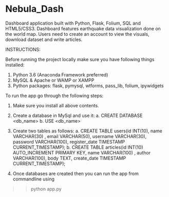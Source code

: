 # Nebula_Dash
Dashboard application built with Python, Flask, Folium, SQL and HTML5/CSS3. Dashboard features earthquake data visualization done on the world map. Users need to create an account to view the visuals, download dataset and write articles.

INSTRUCTIONS:

Before running the project locally make sure you have following things installed:
1. Python 3.6 (Anaconda Framework preferred)
2. MySQL & Apache or WAMP or XAMPP
3. Python packages:
  flask, pymysql, wtforms, pass_lib, folium, ipywidgets
  

To run the app go through the following steps:
1. Make sure you install all above contents.

2. Create a database in MySql and use it:
a. CREATE DATABASE <db_name>
b. USE <db_name>

3. Create two tables as follows:
a. CREATE TABLE users(id INT(10), name VARCHAR(30) , email VARCHAR(50), username VARCHAR(30), password VARCHAR(100), register_date TIMESTAMP CURRENT_TIMESTAMP);
b. CREATE TABLE articles(id INT(10) AUTO_INCREMENT PRIMARY KEY, name VARCHAR(100) , author VARCHAR(100), body TEXT, create_date TIMESTAMP CURRENT_TIMESTAMP);

4. Once databases are created then you can run the app from commandline using
  >> python app.py
